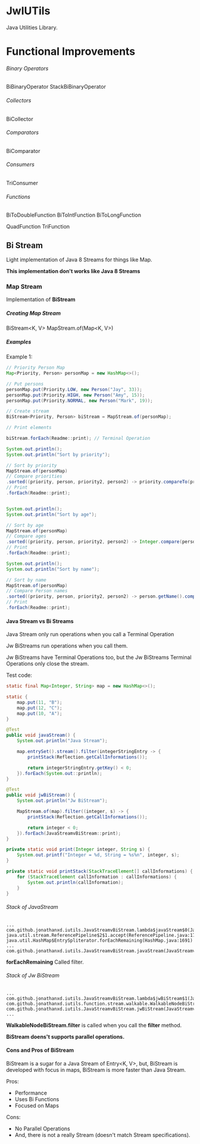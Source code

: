 # JwIUTils

Java Utilities Library.

# Functional Improvements

###### Binary Operators

BiBinaryOperator
StackBiBinaryOperator

###### Collectors

BiCollector

###### Comparators

BiComparator

###### Consumers

TriConsumer

###### Functions

BiToDoubleFunction
BiToIntFunction
BiToLongFunction

QuadFunction
TriFunction

## Bi Stream

Light implementation of Java 8 Streams for things like Map.

**This implementation don't works like Java 8 Streams**

### Map Stream

Implementation of **BiStream**

##### Creating Map Stream

BiStream<K, V> MapStream.of(Map<K, V>)

##### Examples

Example 1:
```java
// Priority Person Map
Map<Priority, Person> personMap = new HashMap<>();

// Put persons
personMap.put(Priority.LOW, new Person("Jay", 33));
personMap.put(Priority.HIGH, new Person("Amy", 15));
personMap.put(Priority.NORMAL, new Person("Mark", 19));

// Create stream
BiStream<Priority, Person> biStream = MapStream.of(personMap);

// Print elements

biStream.forEach(Readme::print); // Terminal Operation

System.out.println();
System.out.println("Sort by priority");

// Sort by priority
MapStream.of(personMap)
// Compare priorities
.sorted((priority, person, priority2, person2) -> priority.compareTo(priority2))
// Print
.forEach(Readme::print);


System.out.println();
System.out.println("Sort by age");

// Sort by age
MapStream.of(personMap)
// Compare ages
.sorted((priority, person, priority2, person2) -> Integer.compare(person.getAge(), person2.getAge()))
// Print
.forEach(Readme::print);

System.out.println();
System.out.println("Sort by name");

// Sort by name
MapStream.of(personMap)
// Compare Person names
.sorted((priority, person, priority2, person2) -> person.getName().compareTo(person2.getName()))
// Print
.forEach(Readme::print);
```

#### Java Stream vs Bi Streams

Java Stream only run operations when you call a Terminal Operation

Jw BiStreams run operations when you call them.

Jw BiStreams have Terminal Operations too, but the Jw BiStreams Terminal Operations only close the stream.

Test code:

```java
static final Map<Integer, String> map = new HashMap<>();

static {
    map.put(11, "B");
    map.put(12, "C");
    map.put(10, "A");
}

@Test
public void javaStream() {
    System.out.println("Java Stream");

    map.entrySet().stream().filter(integerStringEntry -> {
        printStack(Reflection.getCallInformations());

        return integerStringEntry.getKey() < 0;
    }).forEach(System.out::println);
}

@Test
public void jwBiStream() {
    System.out.println("Jw BiStream");

    MapStream.of(map).filter((integer, s) -> {
        printStack(Reflection.getCallInformations());

        return integer < 0;
    }).forEach(JavaStreamvBiStream::print);
}

private static void print(Integer integer, String s) {
    System.out.printf("Integer = %d, String = %s%n", integer, s);
}

private static void printStack(StackTraceElement[] callInformations) {
    for (StackTraceElement callInformation : callInformations) {
        System.out.println(callInformation);
    }
}
```

###### Stack of JavaStream

```
...
com.github.jonathanxd.iutils.JavaStreamvBiStream.lambda$javaStream$0(JavaStreamvBiStream.java:29)
java.util.stream.ReferencePipeline$2$1.accept(ReferencePipeline.java:174)
java.util.HashMap$EntrySpliterator.forEachRemaining(HashMap.java:1691)
...
com.github.jonathanxd.iutils.JavaStreamvBiStream.javaStream(JavaStreamvBiStream.java:32)
```

**forEachRemaining** Called filter.

###### Stack of Jw BiStream

```
...
com.github.jonathanxd.iutils.JavaStreamvBiStream.lambda$jwBiStream$1(JavaStreamvBiStream.java:40)
com.github.jonathanxd.iutils.function.stream.walkable.WalkableNodeBiStream.filter(WalkableNodeBiStream.java:102)
com.github.jonathanxd.iutils.JavaStreamvBiStream.jwBiStream(JavaStreamvBiStream.java:39)
...

```

**WalkableNodeBiStream.filter** is called when you call the **filter** method.

**BiStream doens't supports parallel operations.**

#### Cons and Pros of BiStream

BiStream is a sugar for a Java Stream of Entry<K, V>, but, BiStream is developed with focus in maps, BiStream is more faster than Java Stream.

Pros:
- Performance
- Uses Bi Functions
- Focused on Maps

Cons:
- No Parallel Operations
- And, there is not a really Stream (doesn't match Stream specifications).
